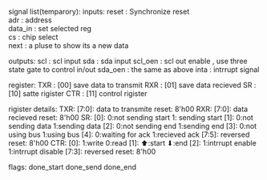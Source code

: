 signal list(temparory):
inputs:
    reset           :   Synchronize reset               
    adr             :   address                         
    data_in         :   set selected reg                
    cs              :   chip select                     
    next            :   a pluse to show its a new data

outputs:
    scl             :   scl input
    sda             :   sda input
    scl_oen         :   scl out enable , use three state gate to control in/out
    sda_oen         :   the same as above
    inta            :   intrrupt signal

register:
    TXR             :   [00]    save data to transmit
    RXR             :   [01]    save data recieved
    SR              :   [10]    satte rigister
    CTR             :   [11]    control rigister

rigister details:
    TXR:
        [7:0]: data to transmite
        reset: 8'h00
    RXR:
        [7:0]: data recieved
        reset: 8'h00
    SR:
        [0]:   0:not sending start    1: sending start
        [1]:   0:not sending data     1:sending data
        [2]:   0:not sending end      1:sending end
        [3]:   0:not using bus        1:using bus
        [4]:   0:waiting for ack      1:recieved ack
        [7:5]: reversed
        reset: 8'h00
    CTR:
        [0]:   1:write                0:read
        [1]:   ⬆:start                ⬇:end
        [2]:   1:intrrupt enable      1:intrrupt disable
        [7:3]: reversed
        reset: 8'h00

flags:
    done_start
    done_send
    done_end